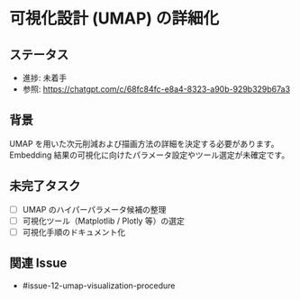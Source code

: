 # 可視化設計 (UMAP) の詳細化

## ステータス
- 進捗: 未着手
- 参照: https://chatgpt.com/c/68fc84fc-e8a4-8323-a90b-929b329b67a3

## 背景
UMAP を用いた次元削減および描画方法の詳細を決定する必要があります。Embedding 結果の可視化に向けたパラメータ設定やツール選定が未確定です。

## 未完了タスク
- [ ] UMAP のハイパーパラメータ候補の整理
- [ ] 可視化ツール（Matplotlib / Plotly 等）の選定
- [ ] 可視化手順のドキュメント化

## 関連 Issue
- #issue-12-umap-visualization-procedure
